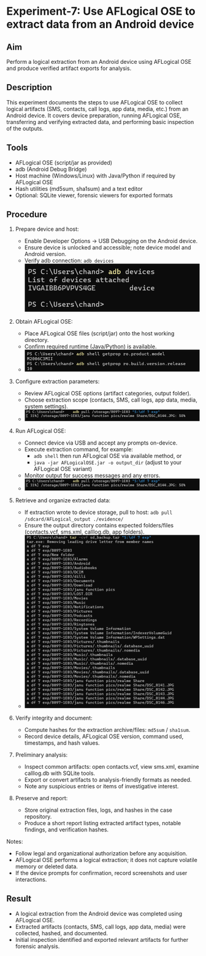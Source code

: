 # Experiment-7: Use AFLogical OSE to extract data from an Android device

## Aim
Perform a logical extraction from an Android device using AFLogical OSE and produce verified artifact exports for analysis.

## Description
This experiment documents the steps to use AFLogical OSE to collect logical artifacts (SMS, contacts, call logs, app data, media, etc.) from an Android device. It covers device preparation, running AFLogical OSE, transferring and verifying extracted data, and performing basic inspection of the outputs.

## Tools
- AFLogical OSE (script/jar as provided)
- adb (Android Debug Bridge)
- Host machine (Windows/Linux) with Java/Python if required by AFLogical OSE
- Hash utilities (md5sum, sha1sum) and a text editor
- Optional: SQLite viewer, forensic viewers for exported formats

## Procedure
1. Prepare device and host:
   - Enable Developer Options → USB Debugging on the Android device.
   - Ensure device is unlocked and accessible; note device model and Android version.
   - Verify adb connection: `adb devices`
   ![alt text](<screenshot%207/Screenshot%202025-10-27%20232429.png>)

2. Obtain AFLogical OSE:
   - Place AFLogical OSE files (script/jar) onto the host working directory.
   - Confirm required runtime (Java/Python) is available.
   - ![alt text](<screenshot%207/Screenshot%202025-10-27%20232603.png>)

3. Configure extraction parameters:
   - Review AFLogical OSE options (artifact categories, output folder).
   - Choose extraction scope (contacts, SMS, call logs, app data, media, system settings).
   - ![alt text](<screenshot%207/Screenshot%202025-10-27%20233156.png>)

4. Run AFLogical OSE:
   - Connect device via USB and accept any prompts on-device.
   - Execute extraction command, for example:
     - `adb shell` then run AFLogical OSE via available method, or
     - `java -jar AFLogicalOSE.jar -o output_dir` (adjust to your AFLogical OSE variant)
   - Monitor output for success messages and any errors.
   - ![alt text](<screenshot%207/Screenshot%202025-10-27%20233156.png>)

5. Retrieve and organize extracted data:
   - If extraction wrote to device storage, pull to host: `adb pull /sdcard/AFLogical_output ./evidence/`
   - Ensure the output directory contains expected folders/files (contacts.vcf, sms.xml, calllog.db, app folders).
   - ![alt text](<screenshot%207/Screenshot%202025-10-27%20233749.png>)

6. Verify integrity and document:
   - Compute hashes for the extraction archive/files: `md5sum` / `sha1sum`.
   - Record device details, AFLogical OSE version, command used, timestamps, and hash values.

7. Preliminary analysis:
   - Inspect common artifacts: open contacts.vcf, view sms.xml, examine calllog.db with SQLite tools.
   - Export or convert artifacts to analysis-friendly formats as needed.
   - Note any suspicious entries or items of investigative interest.

8. Preserve and report:
   - Store original extraction files, logs, and hashes in the case repository.
   - Produce a short report listing extracted artifact types, notable findings, and verification hashes.

Notes:
- Follow legal and organizational authorization before any acquisition.
- AFLogical OSE performs a logical extraction; it does not capture volatile memory or deleted data.
- If the device prompts for confirmation, record screenshots and user interactions.

## Result
- A logical extraction from the Android device was completed using AFLogical OSE.
- Extracted artifacts (contacts, SMS, call logs, app data, media) were collected, hashed, and documented.
- Initial inspection identified and exported relevant artifacts for further forensic analysis.
